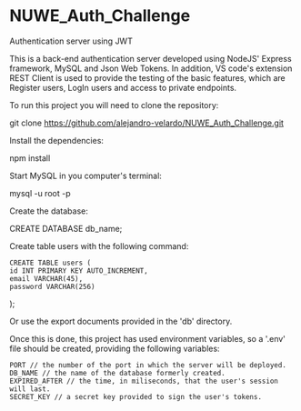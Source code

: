 # NUWE_Auth_Challenge
Authentication server using JWT

This is a back-end authentication server developed using NodeJS' Express framework, MySQL and Json Web Tokens. 
In addition, VS code's extension REST Client is used to provide the testing of the basic features, which are
Register users, LogIn users and access to private endpoints.

To run this project you will need to clone the repository:

  git clone https://github.com/alejandro-velardo/NUWE_Auth_Challenge.git
 
 Install the dependencies:
 
  npm install
 
Start MySQL in you computer's terminal:

  mysql -u root -p

Create the database:

  CREATE DATABASE db_name;
  
Create table users with the following command:

    CREATE TABLE users (
    id INT PRIMARY KEY AUTO_INCREMENT,
    email VARCHAR(45),
    password VARCHAR(256)
  );
 
 Or use the export documents provided in the 'db' directory.
 
 Once this is done, this project has used environment variables, so a '.env' file should be created, providing
 the following variables:
 
    PORT // the number of the port in which the server will be deployed.
    DB_NAME // the name of the database formerly created.
    EXPIRED_AFTER // the time, in miliseconds, that the user's session will last.
    SECRET_KEY // a secret key provided to sign the user's tokens.
  

 
 

 
    
  
